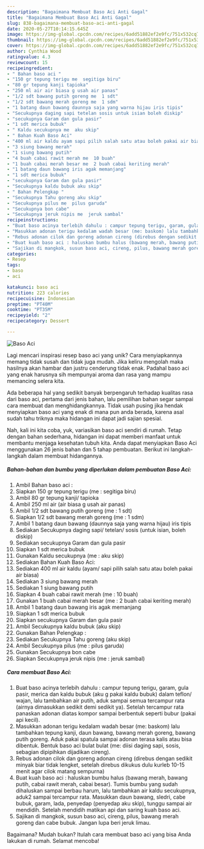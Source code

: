 ```yaml
---
description: "Bagaimana Membuat Baso Aci Anti Gagal"
title: "Bagaimana Membuat Baso Aci Anti Gagal"
slug: 838-bagaimana-membuat-baso-aci-anti-gagal
date: 2020-05-27T10:14:15.645Z
image: https://img-global.cpcdn.com/recipes/6add51882ef2e9fc/751x532cq70/baso-aci-foto-resep-utama.jpg
thumbnail: https://img-global.cpcdn.com/recipes/6add51882ef2e9fc/751x532cq70/baso-aci-foto-resep-utama.jpg
cover: https://img-global.cpcdn.com/recipes/6add51882ef2e9fc/751x532cq70/baso-aci-foto-resep-utama.jpg
author: Cynthia Wood
ratingvalue: 4.3
reviewcount: 15
recipeingredient:
- " Bahan baso aci "
- "150 gr tepung terigu me  segitiga biru"
- "80 gr tepung kanji tapioka"
- "250 ml air air biasa g usah air panas"
- "1/2 sdt bawang putih goreng me  1 sdt"
- "1/2 sdt bawang merah goreng me  1 sdm"
- "1 batang daun bawang daunnya saja yang warna hijau iris tipis"
- "Secukupnya daging sapi tetelan sosis untuk isian boleh diskip"
- "secukupnya Garam dan gula pasir"
- "1 sdt merica bubuk"
- " Kaldu secukupnya me  aku skip"
- " Bahan Kuah Baso Aci"
- "400 ml air kaldu ayam sapi pilih salah satu atau boleh pakai air biasa"
- "3 siung bawang merah"
- "1 siung bawang putih"
- "4 buah cabai rawit merah me  10 buah"
- "1 buah cabai merah besar me  2 buah cabai keriting merah"
- "1 batang daun bawang iris agak memanjang"
- "1 sdt merica bubuk"
- "secukupnya Garam dan gula pasir"
- "Secukupnya kaldu bubuk aku skip"
- " Bahan Pelengkap "
- "Secukupnya Tahu goreng aku skip"
- "Secukupnya pilus me  pilus garuda"
- "Secukupnya bon cabe"
- "Secukupnya jeruk nipis me  jeruk sambal"
recipeinstructions:
- "Buat baso acinya terlebih dahulu : campur tepung terigu, garam, gula pasir, merica dan kaldu bubuk (aku g pakai kaldu bubuk) dalam teflon/ wajan, lalu tambahkan air putih, aduk sampai semua tercampur rata (airnya dimasukkan sedikit demi sedikit ya). Setelah tercampur rata panaskan adonan diatas kompor sampai berbentuk seperti bubur (pakai api kecil)."
- "Masukkan adonan terigu kedalam wadah besar (me: baskom) lalu tambahkan tepung kanji, daun bawang, bawang merah goreng, bawang putih goreng. Aduk pakai spatula sampai adonan terasa kalis atau bisa dibentuk. Bentuk baso aci bulat bulat (me: diisi daging sapi, sosis, sebagian dipipihkan dijadikan cireng)."
- "Rebus adonan cilok dan goreng adonan cireng (direbus dengan sedikit minyak biar tidak lengket, setelah direbus dikukus dulu kurleb 10-15 menit agar cilok matang sempurna)"
- "Buat kuah baso aci : haluskan bumbu halus (bawang merah, bawang putih, cabai rawit merah, cabai besar). Tumis bumbu yang sudah dihaluskan sampai berbau harum, lalu tambahkan air kaldu secukupnya, aduk2 sampai tercampur rata. Masukkan daun bawang, sledri, cabe bubuk, garam, lada, penyedap (penyedap aku skip), tunggu sampai air mendidih. Setelah mendidih matikan api dan saring kuah baso aci."
- "Sajikan di mangkok, susun baso aci, cireng, pilus, bawang merah goreng dan cabe bubuk. Jangan lupa beri jeruk limau."
categories:
- Resep
tags:
- baso
- aci

katakunci: baso aci 
nutrition: 223 calories
recipecuisine: Indonesian
preptime: "PT40M"
cooktime: "PT35M"
recipeyield: "2"
recipecategory: Dessert

---
```



![Baso Aci](https://img-global.cpcdn.com/recipes/6add51882ef2e9fc/751x532cq70/baso-aci-foto-resep-utama.jpg)

Lagi mencari inspirasi resep baso aci yang unik? Cara menyiapkannya memang tidak susah dan tidak juga mudah. Jika keliru mengolah maka hasilnya akan hambar dan justru cenderung tidak enak. Padahal baso aci yang enak harusnya sih mempunyai aroma dan rasa yang mampu memancing selera kita.



Ada beberapa hal yang sedikit banyak berpengaruh terhadap kualitas rasa dari baso aci, pertama dari jenis bahan, lalu pemilihan bahan segar sampai cara membuat dan menghidangkannya. Tidak usah pusing jika hendak menyiapkan baso aci yang enak di mana pun anda berada, karena asal sudah tahu triknya maka hidangan ini dapat jadi sajian spesial.


Nah, kali ini kita coba, yuk, variasikan baso aci sendiri di rumah. Tetap dengan bahan sederhana, hidangan ini dapat memberi manfaat untuk membantu menjaga kesehatan tubuh kita. Anda dapat menyiapkan Baso Aci menggunakan 26 jenis bahan dan 5 tahap pembuatan. Berikut ini langkah-langkah dalam membuat hidangannya.

<!--inarticleads1-->

##### Bahan-bahan dan bumbu yang diperlukan dalam pembuatan Baso Aci:

1. Ambil  Bahan baso aci :
1. Siapkan 150 gr tepung terigu (me : segitiga biru)
1. Ambil 80 gr tepung kanji/ tapioka
1. Ambil 250 ml air (air biasa g usah air panas)
1. Ambil 1/2 sdt bawang putih goreng (me : 1 sdt)
1. Siapkan 1/2 sdt bawang merah goreng (me : 1 sdm)
1. Ambil 1 batang daun bawang (daunnya saja yang warna hijau) iris tipis
1. Sediakan Secukupnya daging sapi/ tetelan/ sosis (untuk isian, boleh diskip)
1. Sediakan secukupnya Garam dan gula pasir
1. Siapkan 1 sdt merica bubuk
1. Gunakan  Kaldu secukupnya (me : aku skip)
1. Sediakan  Bahan Kuah Baso Aci:
1. Sediakan 400 ml air kaldu (ayam/ sapi pilih salah satu atau boleh pakai air biasa)
1. Sediakan 3 siung bawang merah
1. Sediakan 1 siung bawang putih
1. Siapkan 4 buah cabai rawit merah (me : 10 buah)
1. Gunakan 1 buah cabai merah besar (me : 2 buah cabai keriting merah)
1. Ambil 1 batang daun bawang iris agak memanjang
1. Siapkan 1 sdt merica bubuk
1. Siapkan secukupnya Garam dan gula pasir
1. Ambil Secukupnya kaldu bubuk (aku skip)
1. Gunakan  Bahan Pelengkap :
1. Sediakan Secukupnya Tahu goreng (aku skip)
1. Ambil Secukupnya pilus (me : pilus garuda)
1. Gunakan Secukupnya bon cabe
1. Siapkan Secukupnya jeruk nipis (me : jeruk sambal)




<!--inarticleads2-->

##### Cara membuat Baso Aci:

1. Buat baso acinya terlebih dahulu : campur tepung terigu, garam, gula pasir, merica dan kaldu bubuk (aku g pakai kaldu bubuk) dalam teflon/ wajan, lalu tambahkan air putih, aduk sampai semua tercampur rata (airnya dimasukkan sedikit demi sedikit ya). Setelah tercampur rata panaskan adonan diatas kompor sampai berbentuk seperti bubur (pakai api kecil).
1. Masukkan adonan terigu kedalam wadah besar (me: baskom) lalu tambahkan tepung kanji, daun bawang, bawang merah goreng, bawang putih goreng. Aduk pakai spatula sampai adonan terasa kalis atau bisa dibentuk. Bentuk baso aci bulat bulat (me: diisi daging sapi, sosis, sebagian dipipihkan dijadikan cireng).
1. Rebus adonan cilok dan goreng adonan cireng (direbus dengan sedikit minyak biar tidak lengket, setelah direbus dikukus dulu kurleb 10-15 menit agar cilok matang sempurna)
1. Buat kuah baso aci : haluskan bumbu halus (bawang merah, bawang putih, cabai rawit merah, cabai besar). Tumis bumbu yang sudah dihaluskan sampai berbau harum, lalu tambahkan air kaldu secukupnya, aduk2 sampai tercampur rata. Masukkan daun bawang, sledri, cabe bubuk, garam, lada, penyedap (penyedap aku skip), tunggu sampai air mendidih. Setelah mendidih matikan api dan saring kuah baso aci.
1. Sajikan di mangkok, susun baso aci, cireng, pilus, bawang merah goreng dan cabe bubuk. Jangan lupa beri jeruk limau.




Bagaimana? Mudah bukan? Itulah cara membuat baso aci yang bisa Anda lakukan di rumah. Selamat mencoba!
